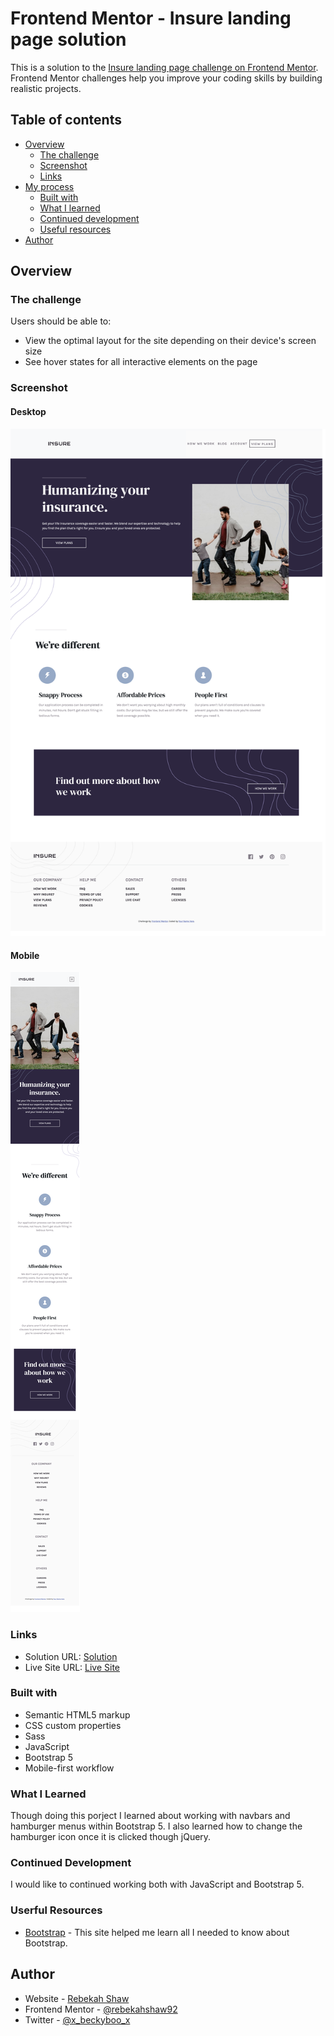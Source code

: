 # Frontend Mentor - Insure landing page solution

This is a solution to the [Insure landing page challenge on Frontend Mentor](https://www.frontendmentor.io/challenges/insure-landing-page-uTU68JV8). Frontend Mentor challenges help you improve your coding skills by building realistic projects. 

## Table of contents

- [Overview](#overview)
  - [The challenge](#the-challenge)
  - [Screenshot](#screenshot)
  - [Links](#links)
- [My process](#my-process)
  - [Built with](#built-with)
  - [What I learned](#what-i-learned)
  - [Continued development](#continued-development)
  - [Useful resources](#useful-resources)
- [Author](#author)

## Overview

### The challenge

Users should be able to:

- View the optimal layout for the site depending on their device's screen size
- See hover states for all interactive elements on the page

### Screenshot

#### Desktop

![desktop](images/desktop.png)

#### Mobile

![mobile](images/mobile.png)

### Links

- Solution URL: [ Solution](https://github.com/rebekahshaw92//insure-landing-page)
- Live Site URL: [Live Site](https://rebekahshaw92.github.io//insure-landing-page)

### Built with

- Semantic HTML5 markup
- CSS custom properties
- Sass
- JavaScript
- Bootstrap 5
- Mobile-first workflow

### What I Learned

Though doing this porject I learned about working with navbars and hamburger menus within Bootstrap 5. I also learned how to change the hamburger icon once it is clicked though jQuery.

### Continued Development

I would like to continued working both with JavaScript and Bootstrap 5.

### Userful Resources 

- [Bootstrap](https://getbootstrap.com) - This site helped me learn all I needed to know about Bootstrap.


## Author

- Website - [Rebekah Shaw](https://www.rebekahshaw.com)
- Frontend Mentor - [@rebekahshaw92](https://www.frontendmentor.io/profile/rebekahshaw92)
- Twitter - [@x_beckyboo_x](https://www.twitter.com/x_beckyboo_x)